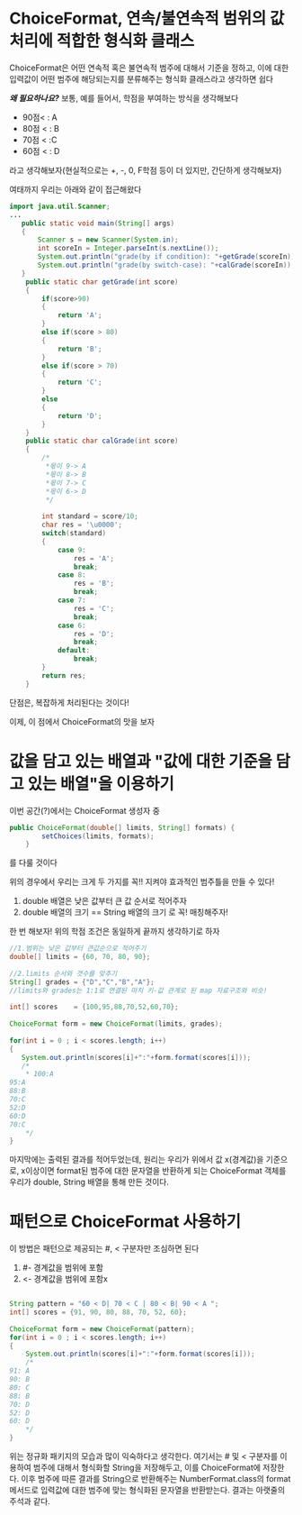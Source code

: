 # ChoiceFormat, 연속/불연속적 범위의 값 처리에 적합한 형식화 클래스

ChoiceFormat은 어떤 연속적 혹은 불연속적 범주에 대해서 기준을 정하고, 이에 대한 입력값이 어떤 범주에 해당되는지를 분류해주는 형식화 클래스라고 생각하면 쉽다

***왜 필요하나요?*** 
보통, 예를 들어서, 학점을 부여하는 방식을 생각해보다

 - 90점< : A
 -  80점 < : B 
 - 70점 < :C 
 - 60점 < : D

라고 생각해보자(현실적으로는 +, -, 0, F학점 등이 더 있지만, 간단하게 생각해보자)

여태까지 우리는 아래와 같이 접근해왔다

~~~java
import java.util.Scanner;
...
   public static void main(String[] args)
   {
	   Scanner s = new Scanner(System.in);
	   int scoreIn = Integer.parseInt(s.nextLine());
	   System.out.println("grade(by if condition): "+getGrade(scoreIn));
	   System.out.println("grade(by switch-case): "+calGrade(scoreIn));
   }
	public static char getGrade(int score)
	{
		if(score>90)
		{
			return 'A';
		}
		else if(score > 80)
		{
			return 'B';
		}
		else if(score > 70)
		{
			return 'C';
		}
		else
		{
			return 'D';
		}
	}
	public static char calGrade(int score)
	{
		/*
		 *몫이 9-> A
		 *몫이 8-> B
		 *몫이 7-> C
		 *몫이 6-> D 
		 */
		
		int standard = score/10;
		char res = '\u0000';
		switch(standard)
		{
			case 9:
				res = 'A';
				break;
			case 8:
				res = 'B';
				break;
			case 7:
				res = 'C';
				break;
			case 6:
				res = 'D';
				break;
			default:
				break;			
		}
		return res;
	}
~~~
단점은, 복잡하게 처리된다는 것이다!

이제, 이 점에서 ChoiceFormat의 맛을 보자

# 값을 담고 있는 배열과 "값에 대한 기준을 담고 있는 배열"을 이용하기

이번 공간(?)에서는 ChoiceFormat 생성자 중 
~~~java
public ChoiceFormat(double[] limits, String[] formats) {
        setChoices(limits, formats);
    }

~~~
를 다룰 것이다

위의 경우에서 우리는 크게 두 가지를 꼭!! 지켜야 
효과적인 범주틀을 만들 수 있다!

1. double 배열은 낮은 값부터 큰 값 순서로 적어주자
2. double 배열의 크기 == String 배열의 크기  로 꼭! 매칭해주자!

한 번 해보자! 위의 학점 조건은 동일하게 끝까지 생각하기로 하자

~~~java
//1.범위는 낮은 값부터 큰값순으로 적어주기
double[] limits = {60, 70, 80, 90};
		
//2.limits 순서와 갯수를 맞추기
String[] grades = {"D","C","B","A"};
//limits와 grades는 1:1로 연결된 마치 키-값 관계로 된 map 자료구조와 비슷!
		
int[] scores    = {100,95,88,70,52,60,70};
		
ChoiceFormat form = new ChoiceFormat(limits, grades);
		
for(int i = 0 ; i < scores.length; i++)
{
   System.out.println(scores[i]+":"+form.format(scores[i]));
   /*
    * 100:A
95:A
88:B
70:C
52:D
60:D
70:C
    */
}
~~~
마지막에는 출력된 결과를 적어두었는데, 원리는 우리가 위에서 값 x(경계값)을 기준으로, x이상이면 format된 범주에 대한 문자열을 반환하게 되는 ChoiceFormat 객체를 우리가 double, String 배열을 통해 만든 것이다.


# 패턴으로 ChoiceFormat 사용하기

이 방법은 패턴으로 제공되는 #, < 구분자만 조심하면 된다
1. #- 경계값을 범위에 포함
2. <- 경계값을 범위에 포함x

~~~java

String pattern = "60 < D| 70 < C | 80 < B| 90 < A ";
int[] scores = {91, 90, 80, 88, 70, 52, 60};
		
ChoiceFormat form = new ChoiceFormat(pattern);
for(int i = 0 ; i < scores.length; i++)
{
    System.out.println(scores[i]+":"+form.format(scores[i]));
	/*
91: A 
90: B
80: C 
88: B
70: D
52: D
60: D
	*/
}
~~~

위는 정규화 패키지의 모습과 많이 익숙하다고 생각한다. 여기서는 # 및 < 구분자를 이용하여 범주에 대해서 형식화할 String을 저장해두고, 이를 ChoiceFormat에 저장한다. 이후 범주에 따른 결과를 String으로 반환해주는 NumberFormat.class의 format 메서드로 입력값에 대한 범주에 맞는 형식화된 문자열을 반환받는다. 결과는 아랫줄의 주석과 같다.
